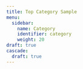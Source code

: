 ```yaml
---
title: Top Category Sample
menu:
  sidebar:
    name: Category
    identifier: category
    weight: 20
draft: true
cascade:
  draft: true
---
```

